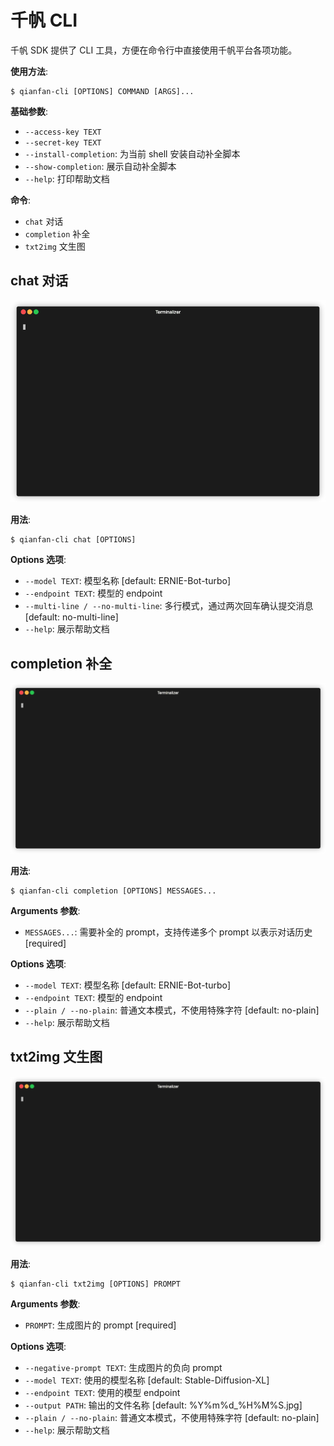 # 千帆 CLI

千帆 SDK 提供了 CLI 工具，方便在命令行中直接使用千帆平台各项功能。

**使用方法**:

```console
$ qianfan-cli [OPTIONS] COMMAND [ARGS]...
```

**基础参数**:

* `--access-key TEXT`
* `--secret-key TEXT`
* `--install-completion`: 为当前 shell 安装自动补全脚本
* `--show-completion`: 展示自动补全脚本
* `--help`: 打印帮助文档

**命令**:

* `chat` 对话
* `completion` 补全
* `txt2img` 文生图

## chat 对话

![](./imgs/cli/chat.gif)

**用法**:

```console
$ qianfan-cli chat [OPTIONS]
```

**Options 选项**:

* `--model TEXT`: 模型名称  [default: ERNIE-Bot-turbo]
* `--endpoint TEXT`: 模型的 endpoint
* `--multi-line / --no-multi-line`: 多行模式，通过两次回车确认提交消息  [default: no-multi-line]
* `--help`: 展示帮助文档

## completion 补全

![completion](./imgs/cli/completion.gif)

**用法**:

```console
$ qianfan-cli completion [OPTIONS] MESSAGES...
```

**Arguments 参数**:

* `MESSAGES...`: 需要补全的 prompt，支持传递多个 prompt 以表示对话历史  [required]

**Options 选项**:

* `--model TEXT`: 模型名称  [default: ERNIE-Bot-turbo]
* `--endpoint TEXT`: 模型的 endpoint
* `--plain / --no-plain`: 普通文本模式，不使用特殊字符  [default: no-plain]
* `--help`: 展示帮助文档

## txt2img 文生图

![txt2img](./imgs/cli/txt2img.gif)

**用法**:

```console
$ qianfan-cli txt2img [OPTIONS] PROMPT
```

**Arguments 参数**:

* `PROMPT`: 生成图片的 prompt  [required]

**Options 选项**:

* `--negative-prompt TEXT`: 生成图片的负向 prompt
* `--model TEXT`: 使用的模型名称  [default: Stable-Diffusion-XL]
* `--endpoint TEXT`: 使用的模型 endpoint
* `--output PATH`: 输出的文件名称  [default: %Y%m%d_%H%M%S.jpg]
* `--plain / --no-plain`: 普通文本模式，不使用特殊字符  [default: no-plain]
* `--help`: 展示帮助文档
